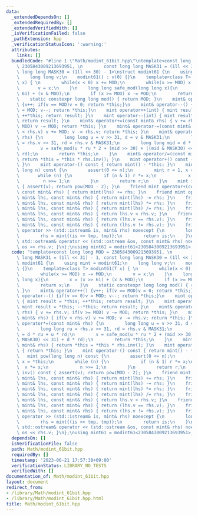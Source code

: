 ```yaml
---
data:
  _extendedDependsOn: []
  _extendedRequiredBy: []
  _extendedVerifiedWith: []
  _isVerificationFailed: false
  _pathExtension: hpp
  _verificationStatusIcon: ':warning:'
  attributes:
    links: []
  bundledCode: "#line 1 \"Math/modint_61bit.hpp\"\ntemplate<const long long MOD =\
    \ 2305843009213693951, \n        const long long MASK31 = (1ll << 31) - 1, const\
    \ long long MASK30 = (1ll << 30) - 1>\nstruct modint61 {\n    using mint = modint61;\n\
    \    long long v;\n    modint61() : v(0) {}\n    template<class T> modint61(T\
    \ x) { \n        while(x < 0) x += MOD;\n        while(x >= MOD) x -= MOD;\n \
    \       v = x;\n    }\n    long long safe_mod(long long x){\n        x = (x >>\
    \ 61) + (x & MOD);\n        if (x >= MOD) x -= MOD;\n        return x;\n    }\n\
    \    static constexpr long long mod() { return MOD; }\n    mint& operator++()\
    \ {v++; if(v == MOD)v = 0; return *this;}\n    mint& operator--() {if(v == 0)v\
    \ = MOD; v--; return *this;}\n    mint operator++(int) { mint result = *this;\
    \ ++*this; return result; }\n    mint operator--(int) { mint result = *this; --*this;\
    \ return result; }\n    mint& operator+=(const mint& rhs) { v += rhs.v; if(v >=\
    \ MOD) v -= MOD; return *this; }\n    mint& operator-=(const mint& rhs) { if(v\
    \ < rhs.v) v += MOD; v -= rhs.v; return *this; }\n    mint& operator*=(const mint&\
    \ rhs) {\n        long long u = v >> 31, d = v & MASK31;\n        long long ru\
    \ = rhs.v >> 31, rd = rhs.v & MASK31;\n        long long mid = d * ru + u * rd;\n\
    \        v = safe_mod(u * ru * 2 + (mid >> 30) + ((mid & MASK30) << 31) + d *\
    \ rd);\n        return *this;\n    }\n    mint& operator/=(const mint& rhs) {\
    \ return *this = *this * rhs.inv(); }\n    mint operator+() const { return *this;\
    \ }\n    mint operator-() const { return mint() - *this; }\n    mint pow(long\
    \ long n) const {\n        assert(0 <= n);\n        mint r = 1, x = *this;\n \
    \       while (n) {\n            if (n & 1) r *= x;\n            x *= x;\n   \
    \         n >>= 1;\n        }\n        return r;\n    }\n    mint inv() const\
    \ { assert(v); return pow(MOD - 2); }\n    friend mint operator+(const mint& lhs,\
    \ const mint& rhs) { return mint(lhs) += rhs; }\n    friend mint operator-(const\
    \ mint& lhs, const mint& rhs) { return mint(lhs) -= rhs; }\n    friend mint operator*(const\
    \ mint& lhs, const mint& rhs) { return mint(lhs) *= rhs; }\n    friend mint operator/(const\
    \ mint& lhs, const mint& rhs) { return mint(lhs) /= rhs; }\n    friend bool operator<(const\
    \ mint& lhs, const mint& rhs) { return lhs.v < rhs.v; }\n    friend bool operator==(const\
    \ mint& lhs, const mint& rhs) { return (lhs.v == rhs.v); }\n    friend bool operator!=(const\
    \ mint& lhs, const mint& rhs) { return (lhs.v != rhs.v); }\n    friend std::istream&\
    \ operator >> (std::istream& is, mint& rhs) noexcept {\n        long long tmp;\n\
    \        rhs = mint{(is >> tmp, tmp)};\n        return is;\n    }\n    friend\
    \ std::ostream& operator << (std::ostream &os, const mint& rhs) noexcept { return\
    \ os << rhs.v; }\n};\nusing mint61 = modint61<2305843009213693951>;\n"
  code: "template<const long long MOD = 2305843009213693951, \n        const long\
    \ long MASK31 = (1ll << 31) - 1, const long long MASK30 = (1ll << 30) - 1>\nstruct\
    \ modint61 {\n    using mint = modint61;\n    long long v;\n    modint61() : v(0)\
    \ {}\n    template<class T> modint61(T x) { \n        while(x < 0) x += MOD;\n\
    \        while(x >= MOD) x -= MOD;\n        v = x;\n    }\n    long long safe_mod(long\
    \ long x){\n        x = (x >> 61) + (x & MOD);\n        if (x >= MOD) x -= MOD;\n\
    \        return x;\n    }\n    static constexpr long long mod() { return MOD;\
    \ }\n    mint& operator++() {v++; if(v == MOD)v = 0; return *this;}\n    mint&\
    \ operator--() {if(v == 0)v = MOD; v--; return *this;}\n    mint operator++(int)\
    \ { mint result = *this; ++*this; return result; }\n    mint operator--(int) {\
    \ mint result = *this; --*this; return result; }\n    mint& operator+=(const mint&\
    \ rhs) { v += rhs.v; if(v >= MOD) v -= MOD; return *this; }\n    mint& operator-=(const\
    \ mint& rhs) { if(v < rhs.v) v += MOD; v -= rhs.v; return *this; }\n    mint&\
    \ operator*=(const mint& rhs) {\n        long long u = v >> 31, d = v & MASK31;\n\
    \        long long ru = rhs.v >> 31, rd = rhs.v & MASK31;\n        long long mid\
    \ = d * ru + u * rd;\n        v = safe_mod(u * ru * 2 + (mid >> 30) + ((mid &\
    \ MASK30) << 31) + d * rd);\n        return *this;\n    }\n    mint& operator/=(const\
    \ mint& rhs) { return *this = *this * rhs.inv(); }\n    mint operator+() const\
    \ { return *this; }\n    mint operator-() const { return mint() - *this; }\n \
    \   mint pow(long long n) const {\n        assert(0 <= n);\n        mint r = 1,\
    \ x = *this;\n        while (n) {\n            if (n & 1) r *= x;\n          \
    \  x *= x;\n            n >>= 1;\n        }\n        return r;\n    }\n    mint\
    \ inv() const { assert(v); return pow(MOD - 2); }\n    friend mint operator+(const\
    \ mint& lhs, const mint& rhs) { return mint(lhs) += rhs; }\n    friend mint operator-(const\
    \ mint& lhs, const mint& rhs) { return mint(lhs) -= rhs; }\n    friend mint operator*(const\
    \ mint& lhs, const mint& rhs) { return mint(lhs) *= rhs; }\n    friend mint operator/(const\
    \ mint& lhs, const mint& rhs) { return mint(lhs) /= rhs; }\n    friend bool operator<(const\
    \ mint& lhs, const mint& rhs) { return lhs.v < rhs.v; }\n    friend bool operator==(const\
    \ mint& lhs, const mint& rhs) { return (lhs.v == rhs.v); }\n    friend bool operator!=(const\
    \ mint& lhs, const mint& rhs) { return (lhs.v != rhs.v); }\n    friend std::istream&\
    \ operator >> (std::istream& is, mint& rhs) noexcept {\n        long long tmp;\n\
    \        rhs = mint{(is >> tmp, tmp)};\n        return is;\n    }\n    friend\
    \ std::ostream& operator << (std::ostream &os, const mint& rhs) noexcept { return\
    \ os << rhs.v; }\n};\nusing mint61 = modint61<2305843009213693951>;\n"
  dependsOn: []
  isVerificationFile: false
  path: Math/modint_61bit.hpp
  requiredBy: []
  timestamp: '2023-06-21 17:57:38+09:00'
  verificationStatus: LIBRARY_NO_TESTS
  verifiedWith: []
documentation_of: Math/modint_61bit.hpp
layout: document
redirect_from:
- /library/Math/modint_61bit.hpp
- /library/Math/modint_61bit.hpp.html
title: Math/modint_61bit.hpp
---
```

